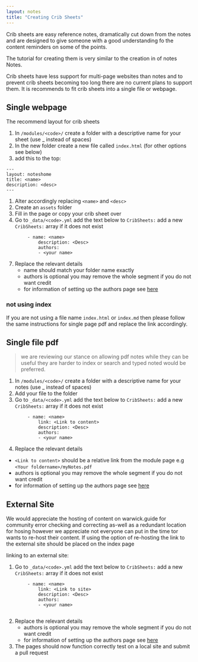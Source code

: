 ```yaml
---
layout: notes
title: "Creating Crib Sheets"
--- 
```


Crib sheets are easy reference notes, dramatically cut down from the notes and are designed to give someone with a good understanding fo the content reminders on some of the points.

The tutorial for creating them is very similar to the creation in of notes Notes.

Crib sheets have less support for multi-page websites than notes and to prevent crib sheets becoming too long there are no current plans to support them. It is recommends to fit crib sheets into a single file or webpage.





## Single webpage
The recommend layout for crib sheets

1. In `/modules/<code>/` create a folder with a descriptive name for your sheet (use _ instead of spaces)
2. In the new folder create a new file called `index.html` (for other options see below)
3. add this to the top:
```
---
layout: noteshome
title: <name>
description: <desc>
---
```
1. Alter accordingly replacing `<name>`  and `<desc>`
2. Create an `assets` folder 
3. Fill in the page or copy your crib sheet over
4. Go to `_data/<code>.yml` add the text below to `CribSheets:` add a new `CribSheets:` array if it does not exist
```
        - name: <name>
            description: <Desc>
            authors:
            - <your name>
```
7. Replace the relevant details 
    * name should match your folder name exactly 
    * authors is optional you may remove the whole segment if you do not want credit
    * for information of setting up the authors page see [here](contributors.html)
    
### not using index
If you are not using a file name `index.html` or `index.md` then please follow the same instructions for single page pdf and replace the link accordingly.


## Single file pdf
> we are reviewing our stance on allowing pdf notes
> while they can be useful they are harder to index or search 
> and typed noted would be preferred.

1. In `/modules/<code>/` create a folder with a descriptive name for your notes (use _ instead of spaces)
2. Add your file to the folder
3. Go to `_data/<code>.yml` add the text below to `CribSheets:` add a new `CribSheets:` array if it does not exist
```
        - name: <name>
            link: <Link to content>
            description: <Desc>
            authors:
            - <your name>
```
4. Replace the relevant details
  * `<Link to content>` should be a relative link from the module page e.g `<Your foldername>/myNotes.pdf`
  * authors is optional you may remove the whole segment if you do not want credit
  * for information of setting up the authors page see [here](contributors.html)

## External Site
We would appreciate the hosting of content on warwick.guide for community error checking and correcting as-well as a redundant location for hosing however we appreciate not everyone can put in the time tor wants to re-host their content. If using the option of re-hosting the link to the external site should be placed on the index page

linking to an external site:
1. Go to `_data/<code>.yml` add the text below to `CribSheets:` add a new `CribSheets:` array if it does not exist
```
        - name: <name>
            link: <Link to site>
            description: <Desc>
            authors:
            - <your name>
    
```
2. Replace the relevant details 
    * authors is optional you may remove the whole segment if you do not want credit
    * for information of setting up the authors page see [here](contributors.html)
3. The pages should now function correctly test on a local site and submit a pull request



